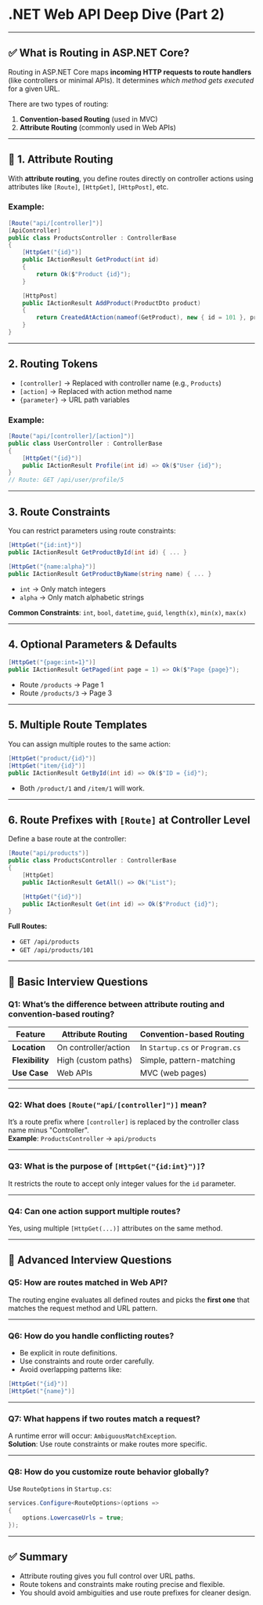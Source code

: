 # .NET Web API Deep Dive (Part 2)

---

## ✅ What is Routing in ASP.NET Core?

Routing in ASP.NET Core maps **incoming HTTP requests to route handlers** (like controllers or minimal APIs). It determines *which method gets executed* for a given URL.

There are two types of routing:
1. **Convention-based Routing** (used in MVC)
2. **Attribute Routing** (commonly used in Web APIs)

---

## 🔹 1. Attribute Routing

With **attribute routing**, you define routes directly on controller actions using attributes like `[Route]`, `[HttpGet]`, `[HttpPost]`, etc.

### Example:

```csharp
[Route("api/[controller]")]
[ApiController]
public class ProductsController : ControllerBase
{
    [HttpGet("{id}")]
    public IActionResult GetProduct(int id)
    {
        return Ok($"Product {id}");
    }

    [HttpPost]
    public IActionResult AddProduct(ProductDto product)
    {
        return CreatedAtAction(nameof(GetProduct), new { id = 101 }, product);
    }
}

```
---


## 2. Routing Tokens

- `[controller]` → Replaced with controller name (e.g., `Products`)
- `[action]` → Replaced with action method name
- `{parameter}` → URL path variables

### Example:
```csharp
[Route("api/[controller]/[action]")]
public class UserController : ControllerBase
{
    [HttpGet("{id}")]
    public IActionResult Profile(int id) => Ok($"User {id}");
}
// Route: GET /api/user/profile/5
```

---

## 3. Route Constraints

You can restrict parameters using route constraints:

```csharp
[HttpGet("{id:int}")]
public IActionResult GetProductById(int id) { ... }

[HttpGet("{name:alpha}")]
public IActionResult GetProductByName(string name) { ... }
```

- `int` → Only match integers  
- `alpha` → Only match alphabetic strings

**Common Constraints**: `int`, `bool`, `datetime`, `guid`, `length(x)`, `min(x)`, `max(x)`

---

## 4. Optional Parameters & Defaults

```csharp
[HttpGet("{page:int=1}")]
public IActionResult GetPaged(int page = 1) => Ok($"Page {page}");
```

- Route `/products` → Page 1  
- Route `/products/3` → Page 3

---

## 5. Multiple Route Templates

You can assign multiple routes to the same action:

```csharp
[HttpGet("product/{id}")]
[HttpGet("item/{id}")]
public IActionResult GetById(int id) => Ok($"ID = {id}");
```

- Both `/product/1` and `/item/1` will work.

---

## 6. Route Prefixes with `[Route]` at Controller Level

Define a base route at the controller:

```csharp
[Route("api/products")]
public class ProductsController : ControllerBase
{
    [HttpGet]
    public IActionResult GetAll() => Ok("List");

    [HttpGet("{id}")]
    public IActionResult Get(int id) => Ok($"Product {id}");
}
```

**Full Routes:**

- `GET /api/products`  
- `GET /api/products/101`

---

## 🔸 Basic Interview Questions

### Q1: What’s the difference between attribute routing and convention-based routing?

| Feature             | Attribute Routing              | Convention-based Routing         |
|---------------------|--------------------------------|----------------------------------|
| **Location**        | On controller/action           | In `Startup.cs` or `Program.cs` |
| **Flexibility**     | High (custom paths)            | Simple, pattern-matching        |
| **Use Case**        | Web APIs                       | MVC (web pages)                 |

---

### Q2: What does `[Route("api/[controller]")]` mean?

It’s a route prefix where `[controller]` is replaced by the controller class name minus "Controller".  
**Example**: `ProductsController` → `api/products`

---

### Q3: What is the purpose of `[HttpGet("{id:int}")]`?

It restricts the route to accept only integer values for the `id` parameter.

---

### Q4: Can one action support multiple routes?

Yes, using multiple `[HttpGet(...)]` attributes on the same method.

---

## 🔸 Advanced Interview Questions

### Q5: How are routes matched in Web API?

The routing engine evaluates all defined routes and picks the **first one** that matches the request method and URL pattern.

---

### Q6: How do you handle conflicting routes?

- Be explicit in route definitions.  
- Use constraints and route order carefully.  
- Avoid overlapping patterns like:

```csharp
[HttpGet("{id}")]
[HttpGet("{name}")]
```

---

### Q7: What happens if two routes match a request?

A runtime error will occur: `AmbiguousMatchException`.  
**Solution**: Use route constraints or make routes more specific.

---

### Q8: How do you customize route behavior globally?

Use `RouteOptions` in `Startup.cs`:

```csharp
services.Configure<RouteOptions>(options =>
{
    options.LowercaseUrls = true;
});
```

---

## ✅ Summary

- Attribute routing gives you full control over URL paths.
- Route tokens and constraints make routing precise and flexible.
- You should avoid ambiguities and use route prefixes for cleaner design.

